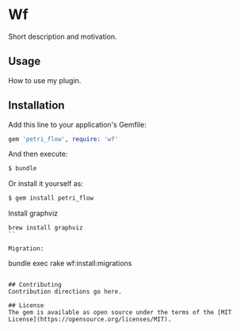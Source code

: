 # Wf
Short description and motivation.

## Usage
How to use my plugin.

## Installation
Add this line to your application's Gemfile:

```ruby
gem 'petri_flow', require: 'wf'
```

And then execute:
```bash
$ bundle
```

Or install it yourself as:
```bash
$ gem install petri_flow
```

Install graphviz

```
brew install graphviz
``

Migration:

```
bundle exec rake wf:install:migrations
```

## Contributing
Contribution directions go here.

## License
The gem is available as open source under the terms of the [MIT License](https://opensource.org/licenses/MIT).
